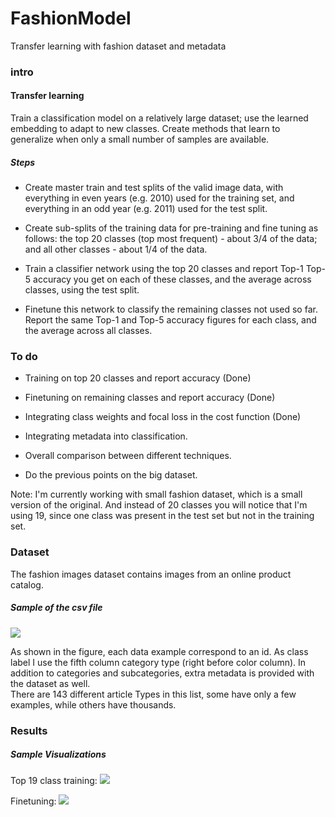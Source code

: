 # FashionModel
Transfer learning with fashion dataset and metadata


### intro

#### Transfer learning

Train a classification model on a relatively large dataset; use the learned embedding to adapt to new classes.
Create methods that learn to generalize when only a small number of samples are available.

##### Steps


- Create master train and test splits of the valid image data, with everything in even years (e.g.
  2010) used for the training set, and everything in an odd year (e.g. 2011) used for the test split.

- Create sub-splits of the training data for pre-training and fine tuning as follows:
  the top 20 classes (top most frequent) - about 3/4 of the data; and all other classes - about 1/4 of the data.

- Train a classifier network using the top 20 classes and report Top-1 Top-5 accuracy you get on each of these
  classes, and the average across classes, using the test split.

- Finetune this network to classify the remaining classes not used so far. Report the
  same Top-1 and Top-5 accuracy figures for each class, and the average across all classes.


### To do

- Training on top 20 classes and report accuracy (Done)
- Finetuning on remaining classes and report accuracy (Done)
- Integrating class weights and focal loss in the cost function (Done)
- Integrating metadata into classification.
- Overall comparison between different techniques.

- Do the previous points on the big dataset.   

Note: I'm currently working with small fashion dataset, which is a small version of the original. And instead of 20 classes
you will notice that I'm using 19, since one class was present in the test set but not in the training set.

### Dataset

The fashion images dataset contains images from an online product catalog.

##### Sample of the csv file

![](https://github.com/aymenx17/detectAnomaly/blob/master/project_imgs/sample_csv.png)

As shown in the figure, each data example correspond to an id. As class label I use the fifth column category type
(right before color column). In addition to categories and subcategories, extra metadata is provided with the dataset as well.  
There are 143 different article Types in this list, some have only a few examples, while others have thousands.



### Results

##### Sample Visualizations

Top 19 class training:
![](https://github.com/aymenx17/detectAnomaly/blob/master/project_imgs/top20_results.png)

Finetuning:
![](https://github.com/aymenx17/detectAnomaly/blob/master/project_imgs/finetune_results.png)
